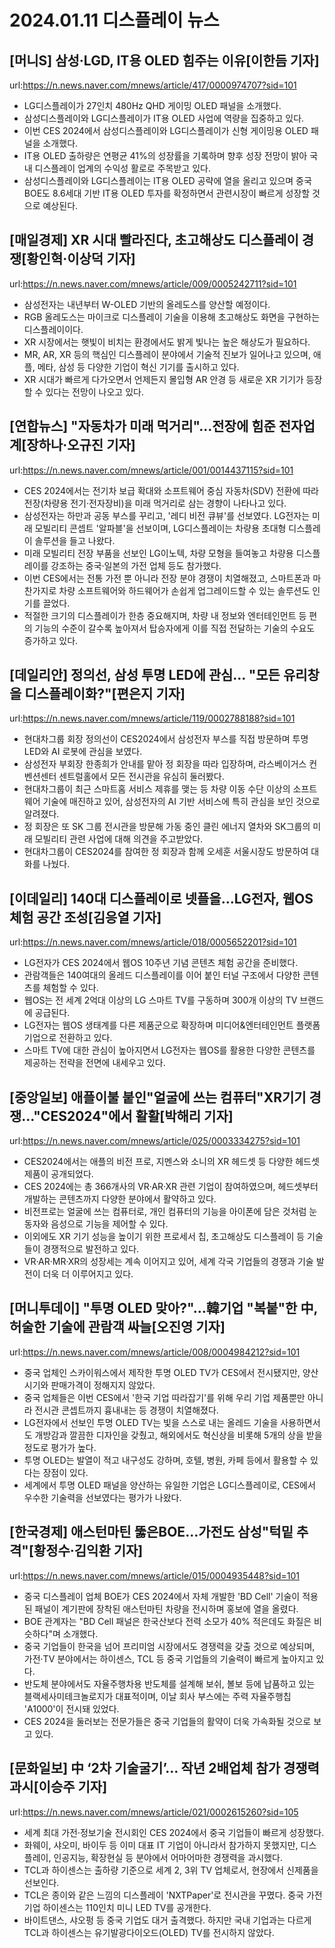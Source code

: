 # 2024.01.11 디스플레이 뉴스

## [머니S] 삼성·LGD, IT용 OLED 힘주는 이유[이한듬 기자]
url:https://n.news.naver.com/mnews/article/417/0000974707?sid=101
- LG디스플레이가 27인치 480Hz QHD 게이밍 OLED 패널을 소개했다.
- 삼성디스플레이와 LG디스플레이가 IT용 OLED 사업에 역량을 집중하고 있다.
- 이번 CES 2024에서 삼성디스플레이와 LG디스플레이가 신형 게이밍용 OLED 패널을 소개했다.
- IT용 OLED 출하량은 연평균 41%의 성장률을 기록하며 향후 성장 전망이 밝아 국내 디스플레이 업계의 수익성 활로로 주목받고 있다.
- 삼성디스플레이와 LG디스플레이는 IT용 OLED 공략에 열을 올리고 있으며 중국 BOE도 8.6세대 기반 IT용 OLED 투자를 확정하면서 관련시장이 빠르게 성장할 것으로 예상된다.

## [매일경제] XR 시대 빨라진다, 초고해상도 디스플레이 경쟁[황인혁·이상덕 기자]
url:https://n.news.naver.com/mnews/article/009/0005242711?sid=101
- 삼성전자는 내년부터 W-OLED 기반의 올레도스를 양산할 예정이다.
- RGB 올레도스는 마이크로 디스플레이 기술을 이용해 초고해상도 화면을 구현하는 디스플레이이다.
- XR 시장에서는 햇빛이 비치는 환경에서도 밝게 빛나는 높은 해상도가 필요하다.
- MR, AR, XR 등의 핵심인 디스플레이 분야에서 기술적 진보가 일어나고 있으며, 애플, 메타, 삼성 등 다양한 기업이 혁신 기기를 출시하고 있다.
- XR 시대가 빠르게 다가오면서 언제든지 몰입형 AR 안경 등 새로운 XR 기기가 등장할 수 있다는 전망이 나오고 있다.

## [연합뉴스] "자동차가 미래 먹거리"…전장에 힘준 전자업계[장하나·오규진 기자]
url:https://n.news.naver.com/mnews/article/001/0014437115?sid=101
- CES 2024에서는 전기차 보급 확대와 소프트웨어 중심 자동차(SDV) 전환에 따라 전장(차량용 전기·전자장비)을 미래 먹거리로 삼는 경향이 나타나고 있다.
- 삼성전자는 하만과 공동 부스를 꾸리고, '레디 비전 큐뷰'를 선보였다. LG전자는 미래 모빌리티 콘셉트 '알파블'을 선보이며, LG디스플레이는 차량용 초대형 디스플레이 솔루션을 들고 나왔다.
- 미래 모빌리티 전장 부품을 선보인 LG이노텍, 차량 모형을 들여놓고 차량용 디스플레이를 강조하는 중국·일본의 가전 업체 등도 참가했다.
- 이번 CES에서는 전통 가전 뿐 아니라 전장 분야 경쟁이 치열해졌고, 스마트폰과 마찬가지로 차량 소프트웨어와 하드웨어가 손쉽게 업그레이드할 수 있는 솔루션도 인기를 끌었다.
- 적절한 크기의 디스플레이가 한층 중요해지며, 차량 내 정보와 엔터테인먼트 등 편의 기능의 수준이 갈수록 높아져서 탑승자에게 이를 직접 전달하는 기술의 수요도 증가하고 있다.

## [데일리안] 정의선, 삼성 투명 LED에 관심… "모든 유리창을 디스플레이화?"[편은지 기자]
url:https://n.news.naver.com/mnews/article/119/0002788188?sid=101
- 현대차그룹 회장 정의선이 CES2024에서 삼성전자 부스를 직접 방문하며 투명 LED와 AI 로봇에 관심을 보였다.
- 삼성전자 부회장 한종희가 안내를 맡아 정 회장을 따라 입장하며, 라스베이거스 컨벤션센터 센트럴홀에서 모든 전시관을 유심히 둘러봤다.
- 현대차그룹이 최근 스마트홈 서비스 제휴를 맺는 등 차량 이동 수단 이상의 소프트웨어 기술에 매진하고 있어, 삼성전자의 AI 기반 서비스에 특히 관심을 보인 것으로 알려졌다.
- 정 회장은 또 SK 그룹 전시관을 방문해 가동 중인 클린 에너지 열차와 SK그룹의 미래 모빌리티 관련 사업에 대해 의견을 주고받았다.
- 현대차그룹이 CES2024를 참여한 정 회장과 함께 오세훈 서울시장도 방문하여 대화를 나눴다.

## [이데일리] 140대 디스플레이로 넷플을…LG전자, 웹OS 체험 공간 조성[김응열 기자]
url:https://n.news.naver.com/mnews/article/018/0005652201?sid=101
- LG전자가 CES 2024에서 웹OS 10주년 기념 콘텐츠 체험 공간을 준비했다.
- 관람객들은 140여대의 올레드 디스플레이를 이어 붙인 터널 구조에서 다양한 콘텐츠를 체험할 수 있다.
- 웹OS는 전 세계 2억대 이상의 LG 스마트 TV를 구동하며 300개 이상의 TV 브랜드에 공급된다.
- LG전자는 웹OS 생태계를 다른 제품군으로 확장하며 미디어&엔터테인먼트 플랫폼 기업으로 전환하고 있다.
- 스마트 TV에 대한 관심이 높아지면서 LG전자는 웹OS를 활용한 다양한 콘텐츠를 제공하는 전략을 전면에 내세우고 있다.

## [중앙일보] 애플이불 붙인"얼굴에 쓰는 컴퓨터"XR기기 경쟁..."CES2024"에서 활활[박해리 기자]
url:https://n.news.naver.com/mnews/article/025/0003334275?sid=101
- CES2024에서는 애플의 비전 프로, 지멘스와 소니의 XR 헤드셋 등 다양한 헤드셋 제품이 공개되었다.
- CES 2024에는 총 366개사의 VR·AR·XR 관련 기업이 참여하였으며, 헤드셋부터 개발하는 콘텐츠까지 다양한 분야에서 활약하고 있다.
- 비전프로는 얼굴에 쓰는 컴퓨터로, 개인 컴퓨터의 기능을 아이폰에 담은 것처럼 눈동자와 음성으로 기능을 제어할 수 있다.
- 이외에도 XR 기기 성능을 높이기 위한 프로세서 칩, 초고해상도 디스플레이 등 기술들이 경쟁적으로 발전하고 있다.
- VR·AR·MR·XR의 성장세는 계속 이어지고 있어, 세계 각국 기업들의 경쟁과 기술 발전이 더욱 더 이루어지고 있다.

## [머니투데이] "투명 OLED 맞아?"…韓기업 "복붙"한 中,허술한 기술에 관람객 싸늘[오진영 기자]
url:https://n.news.naver.com/mnews/article/008/0004984212?sid=101
- 중국 업체인 스카이워스에서 제작한 투명 OLED TV가 CES에서 전시됐지만, 양산 시기와 판매가격이 정해지지 않았다.
- 중국 업체들은 이번 CES에서 '한국 기업 따라잡기'를 위해 우리 기업 제품뿐만 아니라 전시관 콘셉트까지 흉내내는 등 경쟁이 치열해졌다.
- LG전자에서 선보인 투명 OLED TV는 빛을 스스로 내는 올레드 기술을 사용하면서도 개방감과 깔끔한 디자인을 갖췄고, 해외에서도 혁신상을 비롯해 5개의 상을 받을 정도로 평가가 높다.
- 투명 OLED는 발열이 적고 내구성도 강하며, 호텔, 병원, 카페 등에서 활용할 수 있다는 장점이 있다.
- 세계에서 투명 OLED 패널을 양산하는 유일한 기업은 LG디스플레이로, CES에서 우수한 기술력을 선보였다는 평가가 나왔다.

## [한국경제] 애스턴마틴 뚫은BOE…가전도 삼성"턱밑 추격"[황정수·김익환 기자]
url:https://n.news.naver.com/mnews/article/015/0004935448?sid=101
- 중국 디스플레이 업체 BOE가 CES 2024에서 자체 개발한 'BD Cell' 기술이 적용된 패널이 계기판에 장착된 애스턴마틴 차량을 전시하며 홍보에 열을 올렸다.
- BOE 관계자는 "BD Cell 패널은 한국산보다 전력 소모가 40% 적은데도 화질은 비슷하다"며 소개했다.
- 중국 기업들이 한국을 넘어 프리미엄 시장에서도 경쟁력을 갖출 것으로 예상되며, 가전·TV 분야에서는 하이센스, TCL 등 중국 기업들의 기술력이 빠르게 높아지고 있다.
- 반도체 분야에서도 자율주행차용 반도체를 설계해 보쉬, 볼보 등에 납품하고 있는 블랙세사미테크놀로지가 대표적이며, 이날 회사 부스에는 주력 자율주행칩 'A1000'이 전시돼 있었다.
- CES 2024을 둘러보는 전문가들은 중국 기업들의 활약이 더욱 가속화될 것으로 보고 있다.

## [문화일보] 中 ‘2차 기술굴기’… 작년 2배업체 참가 경쟁력 과시[이승주 기자]
url:https://n.news.naver.com/mnews/article/021/0002615260?sid=105
- 세계 최대 가전·정보기술 전시회인 CES 2024에서 중국 기업들이 빠르게 성장했다.
- 화웨이, 샤오미, 바이두 등 이미 대표 IT 기업이 아니라서 참가하지 못했지만, 디스플레이, 인공지능, 확장현실 등 분야에서 어마어마한 경쟁력을 과시했다.
- TCL과 하이센스는 출하량 기준으로 세계 2, 3위 TV 업체로서, 현장에서 신제품을 선보인다.
- TCL은 종이와 같은 느낌의 디스플레이 'NXTPaper'로 전시관을 꾸몄다. 중국 가전기업 하이센스는 110인치 미니 LED TV를 공개한다.
- 바이트댄스, 샤오펑 등 중국 기업도 대거 출격했다. 하지만 국내 기업과는 다르게 TCL과 하이센스는 유기발광다이오드(OLED) TV를 전시하지 않았다.